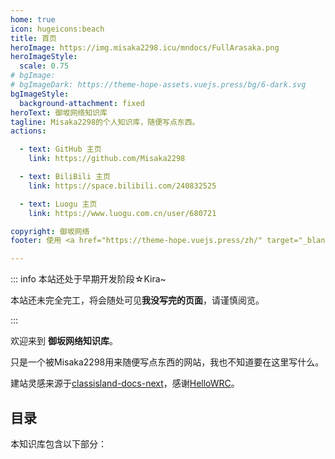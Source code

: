 ```yaml
---
home: true
icon: hugeicons:beach
title: 首页
heroImage: https://img.misaka2298.icu/mndocs/FullArasaka.png
heroImageStyle:
  scale: 0.75
# bgImage: 
# bgImageDark: https://theme-hope-assets.vuejs.press/bg/6-dark.svg
bgImageStyle:
  background-attachment: fixed
heroText: 御坂网络知识库
tagline: Misaka2298的个人知识库，随便写点东西。
actions:

  - text: GitHub 主页
    link: https://github.com/Misaka2298

  - text: BiliBili 主页
    link: https://space.bilibili.com/240832525

  - text: Luogu 主页
    link: https://www.luogu.com.cn/user/680721

copyright: 御坂网络
footer: 使用 <a href="https://theme-hope.vuejs.press/zh/" target="_blank">VuePress Theme Hope</a> 主题 | MIT 协议, 版权所有 © 2025-至今 Misaka2298

---
```


::: info 本站还处于早期开发阶段☆Kira~

本站还未完全完工，将会随处可见**我没写完的页面**，请谨慎阅览。

:::

欢迎来到 **御坂网络知识库**。

只是一个被Misaka2298用来随便写点东西的网站，我也不知道要在这里写什么。

建站灵感来源于[classisland-docs-next](https://github.com/ClassIsland/classisland-docs-next)，感谢[HelloWRC](https://github.com/HelloWRC)。

## 目录

本知识库包含以下部分：

<div class="vp-card-container">
  <VPCard
    title="关于本站&站长&御坂网络"
    desc="了解关于这里的一切。"
    link="./about/"
  />
  <VPCard
    title="高中机房"
    desc="了解站长高中机房电脑的各种神奇操作。"
    link="./hscm/"
  />
</div>
